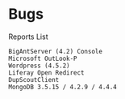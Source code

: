 # Bugs
Reports List

```
BigAntServer (4.2) Console
Microsoft OutLook-P
Wordpress (4.5.2)
Liferay Open Redirect
DupScoutClient
MongoDB 3.5.15 / 4.2.9 / 4.4.4
```
